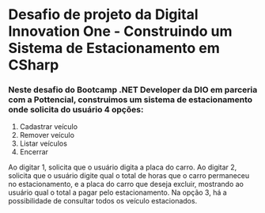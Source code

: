 # Desafio de projeto da Digital Innovation One - Construindo um Sistema de Estacionamento em CSharp

### Neste desafio do Bootcamp .NET Developer da DIO em parceria com a Pottencial, construimos um sistema de estacionamento onde solicita do usuário 4 opções:
1. Cadastrar veículo
2. Remover veículo
3. Listar veículos
4. Encerrar

Ao digitar 1, solicita que o usuário digita a placa do carro.
Ao digitar 2, solicita que o usuário digite qual o total de horas que o carro permaneceu no estacionamento, e a placa do carro que deseja excluir, mostrando ao usuário qual o total a pagar pelo estacionamento.
Na opção 3, há a possibilidade de consultar todos os veículo estacionados.

